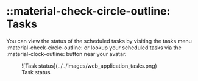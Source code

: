 # ::material-check-circle-outline: Tasks

You can view the status of the scheduled tasks by visiting the tasks menu :material-check-circle-outline: or lookup your scheduled tasks via the :material-clock-outline: button near your avatar.

<figure markdown>
  ![Task status](../../images/web_application_tasks.png)
  <figcaption>Task status</figcaption>
</figure>